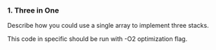 ### 1. Three in One 

Describe how you could use a single array to implement three stacks.

This code in specific should be run with -O2 optimization flag.
